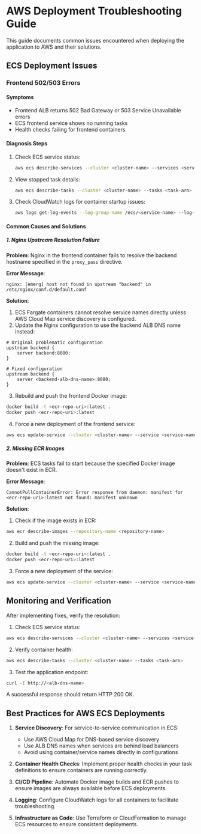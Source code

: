 # AWS Deployment Troubleshooting Guide

This guide documents common issues encountered when deploying the application to AWS and their solutions.

## ECS Deployment Issues

### Frontend 502/503 Errors

#### Symptoms
- Frontend ALB returns 502 Bad Gateway or 503 Service Unavailable errors
- ECS frontend service shows no running tasks
- Health checks failing for frontend containers

#### Diagnosis Steps
1. Check ECS service status:
   ```bash
   aws ecs describe-services --cluster <cluster-name> --services <service-name>
   ```

2. View stopped task details:
   ```bash
   aws ecs describe-tasks --cluster <cluster-name> --tasks <task-arn>
   ```

3. Check CloudWatch logs for container startup issues:
   ```bash
   aws logs get-log-events --log-group-name /ecs/<service-name> --log-stream-name <log-stream-name>
   ```

#### Common Causes and Solutions

##### 1. Nginx Upstream Resolution Failure

**Problem**: Nginx in the frontend container fails to resolve the backend hostname specified in the `proxy_pass` directive.

**Error Message**: 
```
nginx: [emerg] host not found in upstream "backend" in /etc/nginx/conf.d/default.conf
```

**Solution**:
1. ECS Fargate containers cannot resolve service names directly unless AWS Cloud Map service discovery is configured.
2. Update the Nginx configuration to use the backend ALB DNS name instead:

```nginx
# Original problematic configuration
upstream backend {
    server backend:8080;
}

# Fixed configuration
upstream backend {
    server <backend-alb-dns-name>:8080;
}
```

3. Rebuild and push the frontend Docker image:
```bash
docker build -t <ecr-repo-uri>:latest .
docker push <ecr-repo-uri>:latest
```

4. Force a new deployment of the frontend service:
```bash
aws ecs update-service --cluster <cluster-name> --service <service-name> --force-new-deployment
```

##### 2. Missing ECR Images

**Problem**: ECS tasks fail to start because the specified Docker image doesn't exist in ECR.

**Error Message**:
```
CannotPullContainerError: Error response from daemon: manifest for <ecr-repo-uri>:latest not found: manifest unknown
```

**Solution**:
1. Check if the image exists in ECR:
```bash
aws ecr describe-images --repository-name <repository-name>
```

2. Build and push the missing image:
```bash
docker build -t <ecr-repo-uri>:latest .
docker push <ecr-repo-uri>:latest
```

3. Force a new deployment of the service:
```bash
aws ecs update-service --cluster <cluster-name> --service <service-name> --force-new-deployment
```

## Monitoring and Verification

After implementing fixes, verify the resolution:

1. Check ECS service status:
```bash
aws ecs describe-services --cluster <cluster-name> --services <service-name>
```

2. Verify container health:
```bash
aws ecs describe-tasks --cluster <cluster-name> --tasks <task-arn>
```

3. Test the application endpoint:
```bash
curl -I http://<alb-dns-name>
```

A successful response should return HTTP 200 OK.

## Best Practices for AWS ECS Deployments

1. **Service Discovery**: For service-to-service communication in ECS:
   - Use AWS Cloud Map for DNS-based service discovery
   - Use ALB DNS names when services are behind load balancers
   - Avoid using container/service names directly in configurations

2. **Container Health Checks**: Implement proper health checks in your task definitions to ensure containers are running correctly.

3. **CI/CD Pipeline**: Automate Docker image builds and ECR pushes to ensure images are always available before ECS deployments.

4. **Logging**: Configure CloudWatch logs for all containers to facilitate troubleshooting.

5. **Infrastructure as Code**: Use Terraform or CloudFormation to manage ECS resources to ensure consistent deployments.
